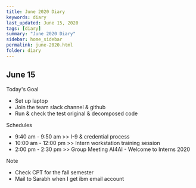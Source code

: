 ```yaml
---
title: June 2020 Diary
keywords: diary
last_updated: June 15, 2020
tags: [diary]
summary: "June 2020 Diary"
sidebar: home_sidebar
permalink: june-2020.html
folder: diary
---
```


## June 15

Today's Goal

- Set up laptop
- Join the team slack channel & github
- Run & check the test original & decomposed code

Schedules

- 9:40 am - 9:50 am >> I-9 & credential process
- 10:00 am - 12:00 pm >> Intern workstation training session
- 2:00 pm - 2:30 pm >> Group Meeting AI4AI - Welcome to Interns 2020

Note

- Check CPT for the fall semester
- Mail to Sarabh when I get ibm email account